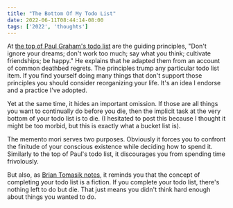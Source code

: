 ```yaml
---
title: "The Bottom Of My Todo List"
date: 2022-06-11T08:44:14-08:00
tags: ['2022', 'thoughts']
---
```


At [the top of Paul Graham's todo list](http://paulgraham.com/todo.html) are the guiding principles, "Don't ignore your dreams; don't work too much; say what you think; cultivate friendships; be happy."
He explains that he adapted them from an account of common deathbed regrets.
The principles trump any particular todo list item.
If you find yourself doing many things that don't support those principles you should consider reorganizing your life.
It's an idea I endorse and a practice I've adopted.

Yet at the same time, it hides an important omission.
If those are all things you want to continually do before you die, then the implicit task at the very bottom of your todo list is to die.
(I hesitated to post this because I thought it might be too morbid, but this is exactly what a bucket list is).

The memento mori serves two purposes.
Obviously it forces you to confront the finitude of your conscious existence while deciding how to spend it.
Similarly to the top of Paul's todo list, it discourages you from spending time frivolously.

But also, as [Brian Tomasik notes](https://briantomasik.com/how-i-use-todo-lists/), it reminds you that the concept of completing your todo list is a fiction.
If you complete your todo list, there's nothing left to do but die.
That just means you didn't think hard enough about things you wanted to do.
